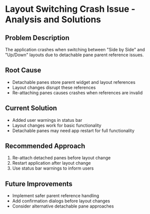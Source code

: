 # Layout Switching Crash Issue - Analysis and Solutions

## Problem Description
The application crashes when switching between "Side by Side" and "Up/Down" layouts due to detachable pane parent reference issues.

## Root Cause
- Detachable panes store parent widget and layout references
- Layout changes disrupt these references
- Re-attaching panes causes crashes when references are invalid

## Current Solution
- Added user warnings in status bar
- Layout changes work for basic functionality
- Detachable panes may need app restart for full functionality

## Recommended Approach
1. Re-attach detached panes before layout change
2. Restart application after layout change
3. Use status bar warnings to inform users

## Future Improvements
- Implement safer parent reference handling
- Add confirmation dialogs before layout changes
- Consider alternative detachable pane approaches
